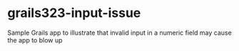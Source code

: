 # grails323-input-issue
Sample Grails app to illustrate that invalid input in a numeric field may cause the app to blow up
